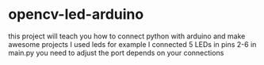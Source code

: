 # opencv-led-arduino
this project will teach you how to connect python with arduino and make awesome projects
I used leds for example I connected 5 LEDs in pins 2-6 
in main.py you need to adjust the port depends on your connections
